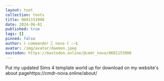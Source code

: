 ```yaml
---
layout: toot
collection: toots
title: 0601153900
date: 2024-06-01
published: true
tags: []
pinned: false
author: ⸸ commander ░ nova ⸸ :~$
avatar: /img/avatar/daemon.jpeg
mastodon: https://mastodon.online/@cmdr_nova/0601153900
---
```


Put my updated Sims 4 template world up for download on my website's about pagehttps://cmdr-nova.online/about/
